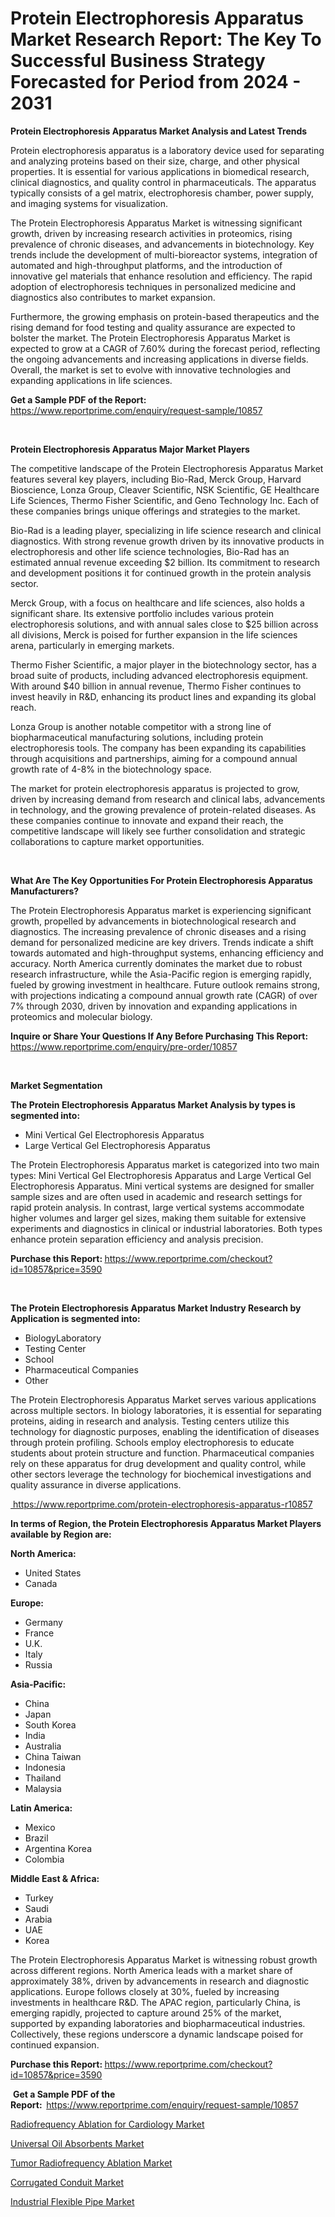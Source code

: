 <p><h1>Protein Electrophoresis Apparatus Market Research Report: The Key To Successful Business Strategy Forecasted for Period from 2024 - 2031</h1></p><p><strong>Protein Electrophoresis Apparatus Market Analysis and Latest Trends</strong></p>
<p><p>Protein electrophoresis apparatus is a laboratory device used for separating and analyzing proteins based on their size, charge, and other physical properties. It is essential for various applications in biomedical research, clinical diagnostics, and quality control in pharmaceuticals. The apparatus typically consists of a gel matrix, electrophoresis chamber, power supply, and imaging systems for visualization.</p><p>The Protein Electrophoresis Apparatus Market is witnessing significant growth, driven by increasing research activities in proteomics, rising prevalence of chronic diseases, and advancements in biotechnology. Key trends include the development of multi-bioreactor systems, integration of automated and high-throughput platforms, and the introduction of innovative gel materials that enhance resolution and efficiency. The rapid adoption of electrophoresis techniques in personalized medicine and diagnostics also contributes to market expansion.</p><p>Furthermore, the growing emphasis on protein-based therapeutics and the rising demand for food testing and quality assurance are expected to bolster the market. The Protein Electrophoresis Apparatus Market is expected to grow at a CAGR of 7.60% during the forecast period, reflecting the ongoing advancements and increasing applications in diverse fields. Overall, the market is set to evolve with innovative technologies and expanding applications in life sciences.</p></p>
<p><strong>Get a Sample PDF of the Report:&nbsp;</strong> <a href="https://www.reportprime.com/enquiry/request-sample/10857">https://www.reportprime.com/enquiry/request-sample/10857</a></p>
<p>&nbsp;</p>
<p><strong>Protein Electrophoresis Apparatus Major Market Players</strong></p>
<p><p>The competitive landscape of the Protein Electrophoresis Apparatus Market features several key players, including Bio-Rad, Merck Group, Harvard Bioscience, Lonza Group, Cleaver Scientific, NSK Scientific, GE Healthcare Life Sciences, Thermo Fisher Scientific, and Geno Technology Inc. Each of these companies brings unique offerings and strategies to the market.</p><p>Bio-Rad is a leading player, specializing in life science research and clinical diagnostics. With strong revenue growth driven by its innovative products in electrophoresis and other life science technologies, Bio-Rad has an estimated annual revenue exceeding $2 billion. Its commitment to research and development positions it for continued growth in the protein analysis sector.</p><p>Merck Group, with a focus on healthcare and life sciences, also holds a significant share. Its extensive portfolio includes various protein electrophoresis solutions, and with annual sales close to $25 billion across all divisions, Merck is poised for further expansion in the life sciences arena, particularly in emerging markets.</p><p>Thermo Fisher Scientific, a major player in the biotechnology sector, has a broad suite of products, including advanced electrophoresis equipment. With around $40 billion in annual revenue, Thermo Fisher continues to invest heavily in R&D, enhancing its product lines and expanding its global reach.</p><p>Lonza Group is another notable competitor with a strong line of biopharmaceutical manufacturing solutions, including protein electrophoresis tools. The company has been expanding its capabilities through acquisitions and partnerships, aiming for a compound annual growth rate of 4-8% in the biotechnology space.</p><p>The market for protein electrophoresis apparatus is projected to grow, driven by increasing demand from research and clinical labs, advancements in technology, and the growing prevalence of protein-related diseases. As these companies continue to innovate and expand their reach, the competitive landscape will likely see further consolidation and strategic collaborations to capture market opportunities.</p></p>
<p>&nbsp;</p>
<p><strong>What Are The Key Opportunities For Protein Electrophoresis Apparatus Manufacturers?</strong></p>
<p><p>The Protein Electrophoresis Apparatus market is experiencing significant growth, propelled by advancements in biotechnological research and diagnostics. The increasing prevalence of chronic diseases and a rising demand for personalized medicine are key drivers. Trends indicate a shift towards automated and high-throughput systems, enhancing efficiency and accuracy. North America currently dominates the market due to robust research infrastructure, while the Asia-Pacific region is emerging rapidly, fueled by growing investment in healthcare. Future outlook remains strong, with projections indicating a compound annual growth rate (CAGR) of over 7% through 2030, driven by innovation and expanding applications in proteomics and molecular biology.</p></p>
<p><strong>Inquire or Share Your Questions If Any Before Purchasing This Report:</strong> <a href="https://www.reportprime.com/enquiry/pre-order/10857">https://www.reportprime.com/enquiry/pre-order/10857</a></p>
<p>&nbsp;</p>
<p><strong>Market Segmentation</strong></p>
<p><strong>The Protein Electrophoresis Apparatus Market Analysis by types is segmented into:</strong></p>
<p><ul><li>Mini Vertical Gel Electrophoresis Apparatus</li><li>Large Vertical Gel Electrophoresis Apparatus</li></ul></p>
<p><p>The Protein Electrophoresis Apparatus market is categorized into two main types: Mini Vertical Gel Electrophoresis Apparatus and Large Vertical Gel Electrophoresis Apparatus. Mini vertical systems are designed for smaller sample sizes and are often used in academic and research settings for rapid protein analysis. In contrast, large vertical systems accommodate higher volumes and larger gel sizes, making them suitable for extensive experiments and diagnostics in clinical or industrial laboratories. Both types enhance protein separation efficiency and analysis precision.</p></p>
<p><strong>Purchase this Report:&nbsp;</strong><a href="https://www.reportprime.com/checkout?id=10857&price=3590">https://www.reportprime.com/checkout?id=10857&price=3590</a></p>
<p>&nbsp;</p>
<p><strong>The Protein Electrophoresis Apparatus Market Industry Research by Application is segmented into:</strong></p>
<p><ul><li>BiologyLaboratory</li><li>Testing Center</li><li>School</li><li>Pharmaceutical Companies</li><li>Other</li></ul></p>
<p><p>The Protein Electrophoresis Apparatus Market serves various applications across multiple sectors. In biology laboratories, it is essential for separating proteins, aiding in research and analysis. Testing centers utilize this technology for diagnostic purposes, enabling the identification of diseases through protein profiling. Schools employ electrophoresis to educate students about protein structure and function. Pharmaceutical companies rely on these apparatus for drug development and quality control, while other sectors leverage the technology for biochemical investigations and quality assurance in diverse applications.</p></p>
<p><a href="https://www.reportprime.com/protein-electrophoresis-apparatus-r10857">&nbsp;https://www.reportprime.com/protein-electrophoresis-apparatus-r10857</a></p>
<p><strong>In terms of Region, the Protein Electrophoresis Apparatus Market Players available by Region are:</strong></p>
<p>
    <p> <strong> North America: </strong>
        <ul>
            <li>United States</li>
            <li>Canada</li>
        </ul>
        </p> 
    <p> <strong> Europe: </strong>
        <ul>
            <li>Germany</li>
            <li>France</li>
            <li>U.K.</li>
            <li>Italy</li>
            <li>Russia</li>
        </ul>
        </p> 
    <p> <strong> Asia-Pacific: </strong>
        <ul>
            <li>China</li>
            <li>Japan</li>
            <li>South Korea</li>
            <li>India</li>
            <li>Australia</li>
            <li>China Taiwan</li>
            <li>Indonesia</li>
            <li>Thailand</li>
            <li>Malaysia</li>
        </ul>
        </p> 
    <p> <strong> Latin America: </strong>
        <ul>
            <li>Mexico</li>
            <li>Brazil</li>
            <li>Argentina Korea</li>
            <li>Colombia</li>
        </ul>
        </p> 
    <p> <strong> Middle East & Africa: </strong>
        <ul>
            <li>Turkey</li>
            <li>Saudi</li>
            <li>Arabia</li>
            <li>UAE</li>
            <li>Korea</li>
        </ul>
    </p>
    </p>
<p><p>The Protein Electrophoresis Apparatus Market is witnessing robust growth across different regions. North America leads with a market share of approximately 38%, driven by advancements in research and diagnostic applications. Europe follows closely at 30%, fueled by increasing investments in healthcare R&D. The APAC region, particularly China, is emerging rapidly, projected to capture around 25% of the market, supported by expanding laboratories and biopharmaceutical industries. Collectively, these regions underscore a dynamic landscape poised for continued expansion.</p></p>
<p><strong>Purchase this Report: </strong><a href="https://www.reportprime.com/checkout?id=10857&price=3590">https://www.reportprime.com/checkout?id=10857&price=3590</a></p>
<p>&nbsp;<strong>Get a Sample PDF of the Report:&nbsp;&nbsp;</strong><a href="https://www.reportprime.com/enquiry/request-sample/10857">https://www.reportprime.com/enquiry/request-sample/10857</a></p>
<p><strong></strong></p>
<p><p><a href="https://medium.com/@obiemante_40648/the-global-radiofrequency-ablation-for-cardiology-market-is-projected-to-experience-an-annual-e60cadfafc16">Radiofrequency Ablation for Cardiology Market</a></p><p><a href="https://issuu.com/reportprime-2/docs/universal-oil-absorbents-market-siz_c6e58fe27a4865">Universal Oil Absorbents Market</a></p><p><a href="https://medium.com/@obiemante_40648/the-tumor-radiofrequency-ablation-market-insights-report-offers-an-in-depth-and-thorough-analysis-985d643e6786">Tumor Radiofrequency Ablation Market</a></p><p><a href="https://www.linkedin.com/pulse/corrugated-conduit-market-research-report-forecast-growth-btxge?trackingId=g3FOTiF8RoeKk2ps3CvEag%3D%3D">Corrugated Conduit Market</a></p><p><a href="https://www.linkedin.com/pulse/industrial-flexible-pipe-industry-insights-report-analyzing-kl99e?trackingId=bKUQEQ1wSp64N0lEZActhw%3D%3D">Industrial Flexible Pipe Market</a></p></p>